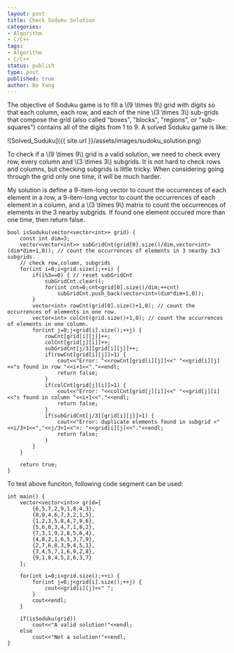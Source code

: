 ```yaml
---
layout: post
title: Check Soduku Solution
categories: 
- Algorithm
- C/C++
tags:
- Algorithm
- C/C++
status: publish
type: post
published: true
author: Bo Yang
---
```


The objective of Soduku game is to fill a \\(9 \times 9\\) grid with digits so that each column, each row, and each of the nine \\(3 \times 3\\) sub-grids that compose the grid (also called "boxes", "blocks", "regions", or "sub-squares") contains all of the digits from 1 to 9. A solved Soduku game is like:

![Solved_Suduku]({{ site.url }}/assets/images/sudoku_solution.png)

To check if a \\(9 \times 9\\) grid is a valid solution, we need to check every row, every column and \\(3 \times 3\\) subgrids. It is not hard to check rows and columns, but checking subgrids is little tricky. When considering going through the grid only one time, it will be much harder.

My solution is define a 9-item-long vector to count the occurrences of each element in a row, a 9-item-long vector to count the occurrences of each element in a column, and a \\(3 \times 9\\) matrix to count the occurrences of elements in the 3 nearby subgrids. If found one element occured more than one time, then return false.

    bool isSoduku(vector<vector<int>> grid) {
    	const int dim=3;
    	vector<vector<int>> subGridCnt(grid[0].size()/dim,vector<int>(dim*dim+1,0)); // count the occurrences of elements in 3 nearby 3x3 subgrids.
    	// check row,column, subgrids
    	for(int i=0;i<grid.size();++i) {
    		if(i%3==0) { // reset subGridCnt
    			subGridCnt.clear();
    			for(int cnt=0;cnt<grid[0].size()/dim;++cnt)
    				subGridCnt.push_back(vector<int>(dim*dim+1,0));
    		}
    		vector<int> rowCnt(grid[0].size()+1,0); // count the occurrences of elements in one row.
    		vector<int> colCnt(grid.size()+1,0); // count the occurrences of elements in one column.
    		for(int j=0;j<grid[i].size();++j) {
    			rowCnt[grid[i][j]]++;
    			colCnt[grid[j][i]]++;
    			subGridCnt[j/3][grid[i][j]]++;
    			if(rowCnt[grid[i][j]]>1) {
    				cout<<"Error: "<<rowCnt[grid[i][j]]<<" "<<grid[i][j]<<"s found in row "<<i+1<<"."<<endl;
    				return false;
    			}
    			if(colCnt[grid[j][i]]>1) {
    				cout<<"Error: "<<colCnt[grid[j][i]]<<" "<<grid[j][i]<<"s found in column "<<i+1<<"."<<endl;
    				return false;
    			}
    			if(subGridCnt[j/3][grid[i][j]]>1) {
    				cout<<"Error: duplicate elements found in subgrid <"<<i/3+1<<","<<j/3+1<<">: "<<grid[i][j]<<"."<<endl;
    				return false;
    			}
    		}
    	}
    	
    	return true;
    }

To test above funciton, following code segment can be used:

    int main() {
    	vector<vector<int>> grid={ 
    		{6,5,7,2,9,1,8,4,3},
    		{8,9,4,6,7,3,2,1,5},
    		{1,2,3,5,8,4,7,9,6},
    		{5,6,8,3,4,7,1,8,2},
    		{7,3,1,9,2,8,5,6,4},
    		{4,8,2,1,6,5,3,7,9},
    		{2,7,6,8,3,9,4,5,1},
    		{3,4,5,7,1,6,9,2,8},
    		{9,1,8,4,5,2,6,3,7} 
    	};
    
    	for(int i=0;i<grid.size();++i) {
    		for(int j=0;j<grid[i].size();++j) {
    			cout<<grid[i][j]<<" ";
    		}
    		cout<<endl;
    	}
    	
    	if(isSoduku(grid))
    		cout<<"A valid solution!"<<endl;
    	else
    		cout<<"Not a solution!"<<endl;
    }
